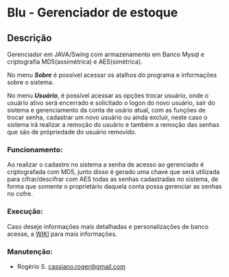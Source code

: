 # Blu - Gerenciador de estoque #

## Descrição ## 
Gerenciador em JAVA/Swing com armazenamento em Banco Mysql e criptografia MD5(assimétrica) e AES(simétrica).

No menu **_Sobre_** é possível acessar os atalhos do programa e informações sobre o sistema.

No menu **_Usuário_**, é possível acessar as opções trocar usuário, onde o usuário ativo será encerrado e solicitado o logon do novo usuário, sair do sistema e gerenciamento da conta de usário atual, com as funções de trocar senha, cadastrar um novo usuário ou ainda excluir, neste caso o sistema irá realizar a remoção do usuário e também a remoção das senhas que são de própriedade do usuário removido.

### Funcionamento:
Ao realizar o cadastro no sistema a senha de acesso ao gerenciado é criptografada com MD5, junto disso é gerado uma chave que será utilizada para cifrar/descifrar com AES todas as senhas cadastradas no sistema, de forma que somente o proprietário daquela conta possa gerenciar as senhas no cofre.

### Execução:


Caso deseje informações mais detalhadas e personalizações de banco acesse, a [WIKI](https://github.com/ksioroger/Blu/wiki) para mais informações.

### Manutenção:
* Rogério S.          cassiano.roger@gmail.com
